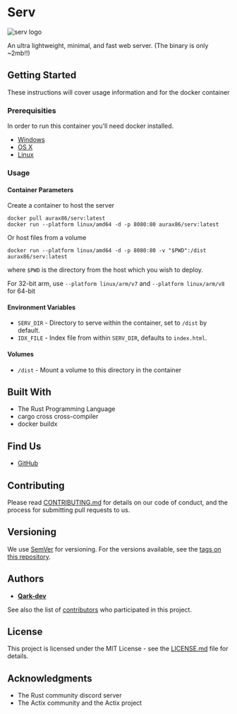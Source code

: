 # Serv
<img src="https://media.discordapp.net/attachments/828947489267777570/940816988526235718/logo.png" alt="serv logo" class="img-center"/>

An ultra lightweight, minimal, and fast web server. (The binary is only ~2mb!!)

## Getting Started

These instructions will cover usage information and for the docker container 

### Prerequisities


In order to run this container you'll need docker installed.

* [Windows](https://docs.docker.com/windows/started)
* [OS X](https://docs.docker.com/mac/started/)
* [Linux](https://docs.docker.com/linux/started/)

### Usage

#### Container Parameters

Create a container to host the server

```shell
docker pull aurax86/serv:latest
docker run --platform linux/amd64 -d -p 8080:80 aurax86/serv:latest 
```

Or host files from a volume
```shell
docker run --platform linux/amd64 -d -p 8080:80 -v "$PWD":/dist aurax86/serv:latest 
```
where `$PWD` is the directory from the host which you wish to deploy.

For 32-bit arm, use `--platform linux/arm/v7` and  `--platform linux/arm/v8` for 64-bit

#### Environment Variables

* `SERV_DIR` - Directory to serve within the container, set to `/dist` by default.
* `IDX_FILE` - Index file from within `SERV_DIR`, defaults to `index.html`.

#### Volumes

* `/dist` - Mount a volume to this directory in the container

## Built With

* The Rust Programming Language
* cargo cross cross-compiler
* docker buildx

## Find Us

* [GitHub](https://github.com/Qark-dev/serv)

## Contributing

Please read [CONTRIBUTING.md](CONTRIBUTING.md) for details on our code of conduct, and the process for submitting pull requests to us.

## Versioning

We use [SemVer](http://semver.org/) for versioning. For the versions available, see the 
[tags on this repository](https://github.com/your/repository/tags). 

## Authors

* **[Qark-dev](https://github.com/Qark-dev)**

See also the list of [contributors](https://github.com/your/repository/contributors) who 
participated in this project.

## License

This project is licensed under the MIT License - see the [LICENSE.md](LICENSE.md) file for details.

## Acknowledgments

* The Rust community discord server
* The Actix community and the Actix project